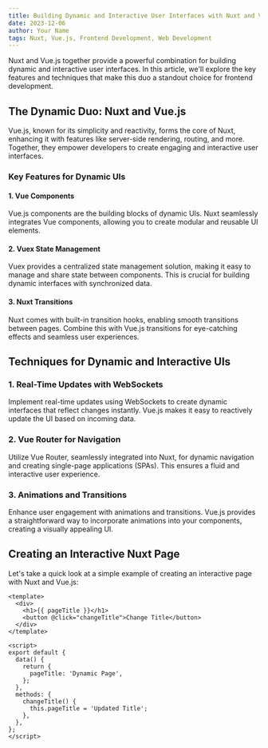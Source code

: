 ```yaml
---
title: Building Dynamic and Interactive User Interfaces with Nuxt and Vue.js
date: 2023-12-06
author: Your Name
tags: Nuxt, Vue.js, Frontend Development, Web Development
---
```


Nuxt and Vue.js together provide a powerful combination for building dynamic and interactive user interfaces. In this article, we'll explore the key features and techniques that make this duo a standout choice for frontend development.

## The Dynamic Duo: Nuxt and Vue.js

Vue.js, known for its simplicity and reactivity, forms the core of Nuxt, enhancing it with features like server-side rendering, routing, and more. Together, they empower developers to create engaging and interactive user interfaces.

### Key Features for Dynamic UIs

#### 1. Vue Components

Vue.js components are the building blocks of dynamic UIs. Nuxt seamlessly integrates Vue components, allowing you to create modular and reusable UI elements.

#### 2. Vuex State Management

Vuex provides a centralized state management solution, making it easy to manage and share state between components. This is crucial for building dynamic interfaces with synchronized data.

#### 3. Nuxt Transitions

Nuxt comes with built-in transition hooks, enabling smooth transitions between pages. Combine this with Vue.js transitions for eye-catching effects and seamless user experiences.

## Techniques for Dynamic and Interactive UIs

### 1. Real-Time Updates with WebSockets

Implement real-time updates using WebSockets to create dynamic interfaces that reflect changes instantly. Vue.js makes it easy to reactively update the UI based on incoming data.

### 2. Vue Router for Navigation

Utilize Vue Router, seamlessly integrated into Nuxt, for dynamic navigation and creating single-page applications (SPAs). This ensures a fluid and interactive user experience.

### 3. Animations and Transitions

Enhance user engagement with animations and transitions. Vue.js provides a straightforward way to incorporate animations into your components, creating a visually appealing UI.

## Creating an Interactive Nuxt Page

Let's take a quick look at a simple example of creating an interactive page with Nuxt and Vue.js:

```vue
<template>
  <div>
    <h1>{{ pageTitle }}</h1>
    <button @click="changeTitle">Change Title</button>
  </div>
</template>

<script>
export default {
  data() {
    return {
      pageTitle: 'Dynamic Page',
    };
  },
  methods: {
    changeTitle() {
      this.pageTitle = 'Updated Title';
    },
  },
};
</script>
